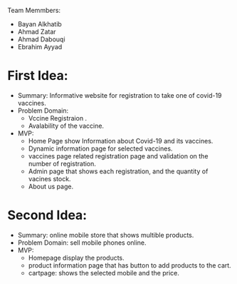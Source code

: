 Team Memmbers:
- Bayan Alkhatib
- Ahmad Zatar
- Ahmad Dabouqi
- Ebrahim Ayyad

# First Idea: 
- Summary: Informative website for registration to take one of covid-19 vaccines.
- Problem Domain: 
    - Vccine Registraion .
    - Avalability of the vaccine. 
- MVP:
    - Home Page show Information about Covid-19 and its vaccines.
    - Dynamic information page for selected vaccines.
    - vaccines page related registration page and validation on the number of registration.
    - Admin page that shows each registration, and the quantity of vacines stock.
    - About us page.

# Second Idea:
  - Summary: online mobile store that shows multible products.
  - Problem Domain: sell mobile phones online.
  - MVP: 
    - Homepage display the products.
    - product information page that has button to add products to the cart.
    - cartpage: shows the selected mobile and the price.
